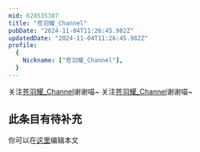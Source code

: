 ```yaml
---
mid: 628535387
title: "苍羽耀_Channel"
pubDate: "2024-11-04T11:26:45.982Z"
updatedDate: "2024-11-04T11:26:45.982Z"
profile:
  {
    Nickname: ["苍羽耀_Channel"],
  }
---
```


关注[苍羽耀_Channel](https://space.bilibili.com/628535387)谢谢喵~ 关注[苍羽耀_Channel](https://space.bilibili.com/628535387)谢谢喵~

## 此条目有待补充
你可以在[这里](https://github.com/Yuhanawa/VTuber.ICU-Content/edit/master/v/苍羽耀_Channel/index.md)编辑本文
